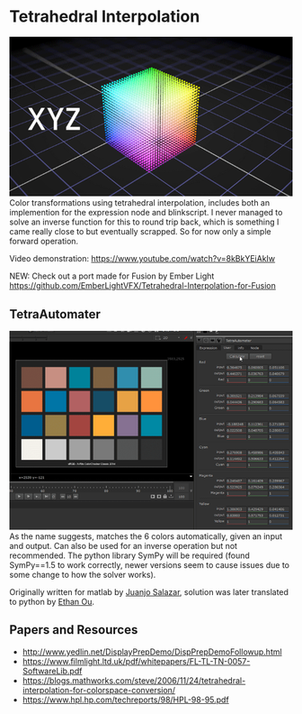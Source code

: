 # Tetrahedral Interpolation
![](Tetrahedral_Interpolation_Example_01.gif)
Color transformations using tetrahedral interpolation, includes both an implemention for the expression node and blinkscript.
I never managed to solve an inverse function for this to round trip back, which is something I came really close to but eventually scrapped. So for now only a simple forward operation.

Video demonstration: https://www.youtube.com/watch?v=8kBkYEiAkIw

NEW: Check out a port made for Fusion by Ember Light https://github.com/EmberLightVFX/Tetrahedral-Interpolation-for-Fusion

## TetraAutomater
![](TetraAutomater_Example_01.gif)
As the name suggests, matches the 6 colors automatically, given an input and output. Can also be used for an inverse operation but not recommended. The python library SymPy will be required (found SymPy==1.5 to work correctly, newer versions seem to cause issues due to some change to how the solver works).

Originally written for matlab by [Juanjo Salazar](https://www.juanjosalazar.com/), solution was later translated to python by [Ethan Ou](https://github.com/ethan-ou/).

## Papers and Resources
- http://www.yedlin.net/DisplayPrepDemo/DispPrepDemoFollowup.html
- https://www.filmlight.ltd.uk/pdf/whitepapers/FL-TL-TN-0057-SoftwareLib.pdf
- https://blogs.mathworks.com/steve/2006/11/24/tetrahedral-interpolation-for-colorspace-conversion/
- https://www.hpl.hp.com/techreports/98/HPL-98-95.pdf

